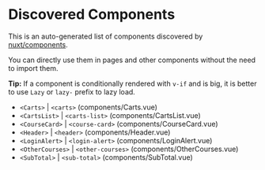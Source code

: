 # Discovered Components

This is an auto-generated list of components discovered by [nuxt/components](https://github.com/nuxt/components).

You can directly use them in pages and other components without the need to import them.

**Tip:** If a component is conditionally rendered with `v-if` and is big, it is better to use `Lazy` or `lazy-` prefix to lazy load.

- `<Carts>` | `<carts>` (components/Carts.vue)
- `<CartsList>` | `<carts-list>` (components/CartsList.vue)
- `<CourseCard>` | `<course-card>` (components/CourseCard.vue)
- `<Header>` | `<header>` (components/Header.vue)
- `<LoginAlert>` | `<login-alert>` (components/LoginAlert.vue)
- `<OtherCourses>` | `<other-courses>` (components/OtherCourses.vue)
- `<SubTotal>` | `<sub-total>` (components/SubTotal.vue)
